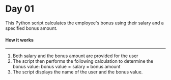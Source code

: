# Day 01

This Python script calculates the employee's bonus using their salary and a specified bonus amount. 

#### How it works
---------------------------
1. Both salary and the bonus amount are provided for the user
2. The script then performs the following calculation to determine the bonus value:
$\text{bonus value} = \text{salary} \times \text{bonus amount}$
3. The script displays the name of the user and the bonus value.